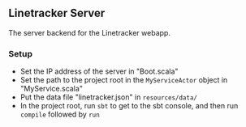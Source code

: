Linetracker Server
------------------

The server backend for the Linetracker webapp.

### Setup
- Set the IP address of the server in "Boot.scala"
- Set the path to the project root in the `MyServiceActor` object
  in "MyService.scala"
- Put the data file "linetracker.json" in `resources/data/`
- In the project root, run `sbt` to get to the sbt console, and then
  run `compile` followed by `run`

